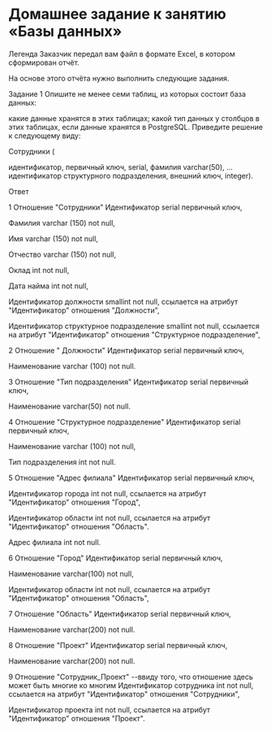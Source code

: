 # Домашнее задание к занятию «Базы данных»

Легенда
Заказчик передал вам файл в формате Excel, в котором сформирован отчёт.

На основе этого отчёта нужно выполнить следующие задания.

Задание 1
Опишите не менее семи таблиц, из которых состоит база данных:

какие данные хранятся в этих таблицах;
какой тип данных у столбцов в этих таблицах, если данные хранятся в PostgreSQL.
Приведите решение к следующему виду:

Сотрудники (

идентификатор, первичный ключ, serial,
фамилия varchar(50),
...
идентификатор структурного подразделения, внешний ключ, integer).

Ответ

1 Отношение "Сотрудники" Идентификатор serial первичный ключ,

Фамилия varchar (150) not null,

Имя varchar (150) not null,

Отчество varchar (150) not null,

Оклад int not null,

Дата найма int not null,

Идентификатор должности smallint not null, ссылается на атрибут "Идентификатор" отношения "Должности",

Идентификатор структурное подразделение smallint not null, ссылается на атрибут "Идентификатор" отношения "Структурное подразделение",


2 Отношение " Должности" Идентификатор serial первичный ключ,

Наименование varchar (100) not null.


3 Отношение "Тип подразделения" Идентификатор serial первичный ключ,

Наименование varchar(50) not null.


4 Отношение "Структурное подразделение" Идентификатор serial первичный ключ,

Наименование varchar (100) not null,

Тип подразделения int not null.




5 Отношение "Адрес филиала" Идентификатор serial первичный ключ,

Идентификатор города int not null, ссылается на атрибут "Идентификатор" отношения "Город",

Идентификатор области int not null, ссылается на атрибут "Идентификатор" отношения "Область".

Адрес филиала int not null.


6 Отношение "Город" Идентификатор serial первичный ключ,

Наименование varchar(100) not null,

Идентификатор области int not null, ссылается на атрибут "Идентификатор" отношения "Область",


7 Отношение "Область" Идентификатор serial первичный ключ,

Наименование varchar(200) not null.


8 Отношение "Проект" Идентификатор serial первичный ключ,

Наименование varchar(200) not null.


9 Отношение "Сотрудник_Проект" --ввиду того, что отношение здесь может быть многие ко многим Идентификатор сотрудника int not null, ссылается на атрибут "Идентификатор" отношения "Сотрудники",

Идентификатор проекта int not null, ссылается на атрибут "Идентификатор" отношения "Проект".

